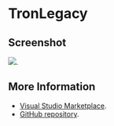 # TronLegacy



## Screenshot
![](https://raw.githubusercontent.com/gerane/VSCodeThemes/master/gerane.Theme-TronLegacy/screenshot.png).


## More Information
* [Visual Studio Marketplace](https://marketplace.visualstudio.com/items/gerane.Theme-TronLegacy).
* [GitHub repository](https://github.com/gerane/VSCodeThemes).

